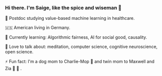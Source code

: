### Hi there. I'm Saige, like the spice and wiseman 👋

🧠  Postdoc studying value-based machine learning in healthcare.

🇺🇸  American living in Germany.

🌱  Currently learning: Algorithmic fairness, AI for social good, causality. 

💬  Love to talk about: meditation, computer science, cognitive neuroscience, open science.

⚡  Fun fact: I'm a dog mom to Charlie-Mop 🐶 and twin mom to Maxwell and Zia 👶 👶 .
